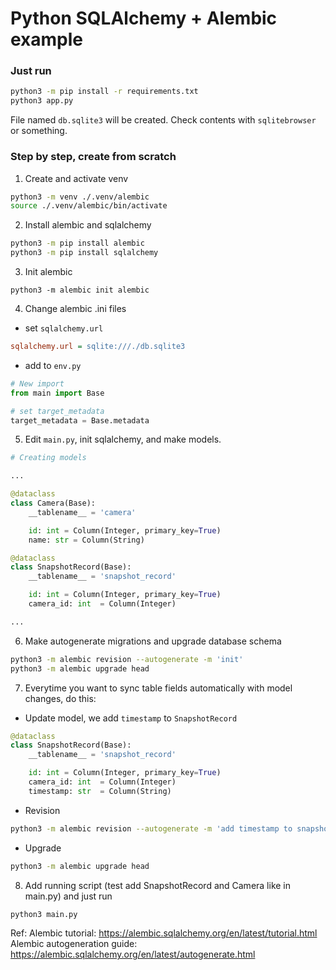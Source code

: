 # Python SQLAlchemy + Alembic example

### Just run
```sh
python3 -m pip install -r requirements.txt
python3 app.py
```

File named `db.sqlite3` will be created. Check contents with `sqlitebrowser` or something.

### Step by step, create from scratch
1. Create and activate venv
```sh
python3 -m venv ./.venv/alembic
source ./.venv/alembic/bin/activate
```

2. Install alembic and sqlalchemy
```sh
python3 -m pip install alembic
python3 -m pip install sqlalchemy
```

3. Init alembic
```
python3 -m alembic init alembic
```

4. Change alembic .ini files
- set `sqlalchemy.url`
```ini
sqlalchemy.url = sqlite:///./db.sqlite3
```

- add to `env.py`
```py
# New import
from main import Base

# set target_metadata
target_metadata = Base.metadata
```

5. Edit `main.py`, init sqlalchemy, and make models.
```py
# Creating models

...

@dataclass
class Camera(Base):
    __tablename__ = 'camera'

    id: int = Column(Integer, primary_key=True)
    name: str = Column(String)

@dataclass
class SnapshotRecord(Base):
    __tablename__ = 'snapshot_record'

    id: int = Column(Integer, primary_key=True)
    camera_id: int  = Column(Integer)

...
```

6. Make autogenerate migrations and upgrade database schema
```sh
python3 -m alembic revision --autogenerate -m 'init'
python3 -m alembic upgrade head
```

7. Everytime you want to sync table fields automatically with model changes, do this:
- Update model, we add `timestamp` to `SnapshotRecord`
```py
@dataclass
class SnapshotRecord(Base):
    __tablename__ = 'snapshot_record'

    id: int = Column(Integer, primary_key=True)
    camera_id: int  = Column(Integer)
    timestamp: str  = Column(String)
```
- Revision
```sh
python3 -m alembic revision --autogenerate -m 'add timestamp to snapshot record'
```
- Upgrade
```sh
python3 -m alembic upgrade head
```

8. Add running script (test add SnapshotRecord and Camera like in main.py) and just run
```sh
python3 main.py
```

Ref: 
Alembic tutorial: https://alembic.sqlalchemy.org/en/latest/tutorial.html  
Alembic autogeneration guide: https://alembic.sqlalchemy.org/en/latest/autogenerate.html